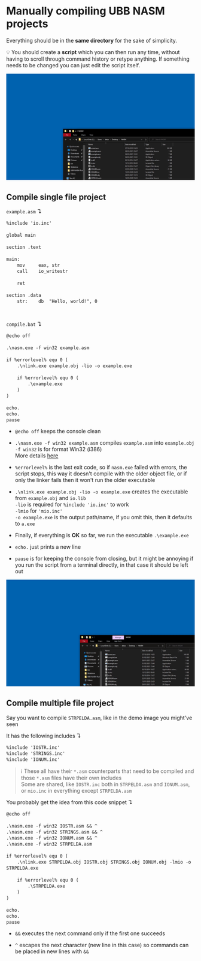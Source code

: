 # Manually compiling UBB NASM projects

Everything should be in the **same directory** for the
sake of simplicity.

:bulb: You should create a **script** which you can then 
run any time, without having to scroll through command
history or retype anything. If something needs to be changed
you can just edit the script itself.

![demonstration](demonstration1.gif)

## Compile single file project

`example.asm` ↴

```assembly
%include 'io.inc'

global main

section .text

main:
    mov     eax, str
    call    io_writestr

    ret

section .data
    str:    db  "Hello, world!", 0
```
<br/>

`compile.bat` ↴

```batch
@echo off

.\nasm.exe -f win32 example.asm

if %errorlevel% equ 0 (
    .\nlink.exe example.obj -lio -o example.exe
    
    if %errorlevel% equ 0 (
        .\example.exe
    )
)

echo.
echo.
pause
```

- `@echo off` keeps the console clean
  

- `.\nasm.exe -f win32 example.asm` compiles `example.asm` into `example.obj`  
  `-f win32` is for format Win32 (i386)  
  More details [here](https://nasm.us/doc/nasmdoc2.html)


- `%errorlevel%` is the last exit code, so if `nasm.exe` 
  failed with errors, the script stops, this way it doesn't
  compile with the older object file, or if only the linker
  fails then it won't run the older executable


- `.\nlink.exe example.obj -lio -o example.exe` creates the
  executable from `example.obj` and `io.lib`  
  `-lio` is required for `%include 'io.inc'` to work  
  `-lmio` for `'mio.inc'`  
  `-o example.exe` is the output path/name, if you omit this,
  then it defaults to `a.exe`


- Finally, if everything is **OK** so far, we run the executable
  `.\example.exe`
  

- `echo.` just prints a new line


- `pause` is for keeping the console from closing, but
  it might be annoying if you run the script from
  a terminal directly, in that case it should be left out

![demonstration](demonstration2.gif)

## Compile multiple file project

Say you want to compile `STRPELDA.asm`, like in the demo image
you might've seen  

It has the following includes ↴

```assembly
%include 'IOSTR.inc'
%include 'STRINGS.inc'
%include 'IONUM.inc'
```

> :information_source: These all have their `*.asm` counterparts that need to be
> compiled and those `*.asm` files have their own includes  
> Some are shared, like `IOSTR.inc` both in `STRPELDA.asm`
> and `IONUM.asm`, or `mio.inc` in 
> everything except `STRPELDA.asm`

You probably get the idea from this code snippet ↴

```batch
@echo off

.\nasm.exe -f win32 IOSTR.asm && ^
.\nasm.exe -f win32 STRINGS.asm && ^
.\nasm.exe -f win32 IONUM.asm && ^
.\nasm.exe -f win32 STRPELDA.asm

if %errorlevel% equ 0 (
    .\nlink.exe STRPELDA.obj IOSTR.obj STRINGS.obj IONUM.obj -lmio -o STRPELDA.exe
    
    if %errorlevel% equ 0 (
        .\STRPELDA.exe
    )
)

echo.
echo.
pause
```

- `&&` executes the next command only if the first one 
  succeeds  


- `^` escapes the next character (new line in this case) 
  so commands can be placed in new lines with `&&`